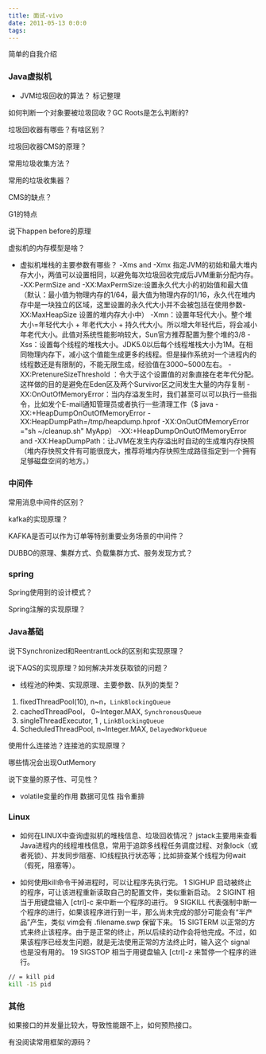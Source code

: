 ```yaml
---
title: 面试-vivo
date: 2011-05-13 0:0:0
tags:
---
```


简单的自我介绍

### Java虚拟机

- JVM垃圾回收的算法？
标记整理

如何判断一个对象要被垃圾回收？GC Roots是怎么判断的?

垃圾回收器有哪些？有啥区别？

垃圾回收器CMS的原理？

常用垃圾收集方法？

常用的垃圾收集器？

CMS的缺点？

G1的特点

说下happen before的原理

虚拟机的内存模型是啥？

- 虚拟机堆栈的主要参数有哪些？
-Xms and -Xmx 指定JVM的初始和最大堆内存大小，两值可以设置相同，以避免每次垃圾回收完成后JVM重新分配内存。
-XX:PermSize and -XX:MaxPermSize:设置永久代大小的初始值和最大值（默认：最小值为物理内存的1/64，最大值为物理内存的1/16，永久代在堆内存中是一块独立的区域，这里设置的永久代大小并不会被包括在使用参数-XX:MaxHeapSize 设置的堆内存大小中）
-Xmn：设置年轻代大小。整个堆大小=年轻代大小 + 年老代大小 + 持久代大小。所以增大年轻代后，将会减小年老代大小。此值对系统性能影响较大，Sun官方推荐配置为整个堆的3/8
-Xss：设置每个线程的堆栈大小。JDK5.0以后每个线程堆栈大小为1M。在相同物理内存下，减小这个值能生成更多的线程。但是操作系统对一个进程内的线程数还是有限制的，不能无限生成，经验值在3000~5000左右。
-XX:PretenureSizeThreshold ：令大于这个设置值的对象直接在老年代分配。这样做的目的是避免在Eden区及两个Survivor区之间发生大量的内存复制
-XX:OnOutOfMemoryError：当内存溢发生时，我们甚至可以可以执行一些指令，比如发个E-mail通知管理员或者执行一些清理工作（$ java -XX:+HeapDumpOnOutOfMemoryError -XX:HeapDumpPath=/tmp/heapdump.hprof -XX:OnOutOfMemoryError ="sh ~/cleanup.sh" MyApp）
-XX:+HeapDumpOnOutOfMemoryError and -XX:HeapDumpPath：让JVM在发生内存溢出时自动的生成堆内存快照（堆内存快照文件有可能很庞大，推荐将堆内存快照生成路径指定到一个拥有足够磁盘空间的地方。）

### 中间件

常用消息中间件的区别？

kafka的实现原理？

KAFKA是否可以作为订单等特别重要业务场景的中间件？

DUBBO的原理、集群方式、负载集群方式、服务发现方式？


### spring
Spring使用到的设计模式？

Spring注解的实现原理？


### Java基础
说下Synchronized和ReentrantLock的区别和实现原理？

说下AQS的实现原理？如何解决并发获取锁的问题？

- 线程池的种类、实现原理、主要参数、队列的类型？
1. fixedThreadPool(10), n~n，`LinkBlockingQueue`
2. cachedThreadPool， 0~Integer.MAX, `SynchronousQueue`
3. singleThreadExecutor, 1 , `LinkBlockingQueue`
4. ScheduledThreadPool, n~Integer.MAX, `DelayedWorkQueue`

使用什么连接池？连接池的实现原理？

哪些情况会出现OutMemory

说下变量的原子性、可见性？

- volatile变量的作用
数据可见性
指令重排

### Linux

- 如何在LINUX中查询虚拟机的堆栈信息、垃圾回收情况？
jstack主要用来查看Java进程内的线程堆栈信息，常用于追踪多线程任务调度过程、对象lock（或者死锁）、并发同步阻塞、IO线程执行状态等；比如排查某个线程为何wait（假死，阻塞等）。

- 如何使用kill命令干掉进程时，可以让程序先执行完。
1   SIGHUP  启动被终止的程序，可让该进程重新读取自己的配置文件，类似重新启动。
2   SIGINT  相当于用键盘输入 [ctrl]-c 来中断一个程序的进行。
9   SIGKILL 代表强制中断一个程序的进行，如果该程序进行到一半，那么尚未完成的部分可能会有“半产品”产生，类似 vim会有 .filename.swp 保留下来。
15  SIGTERM 以正常的方式来终止该程序。由于是正常的终止，所以后续的动作会将他完成。不过，如果该程序已经发生问题，就是无法使用正常的方法终止时，输入这个 signal 也是没有用的。
19  SIGSTOP 相当于用键盘输入 [ctrl]-z 来暂停一个程序的进行。
```bash
// = kill pid
kill -15 pid
```

### 其他

如果接口的并发量比较大，导致性能跟不上，如何预热接口。

有没阅读常用框架的源码？